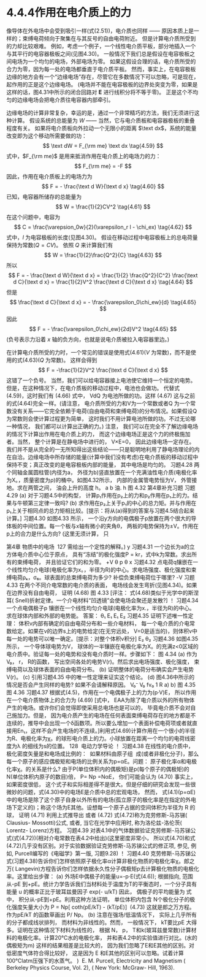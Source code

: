 # 4.4.4作用在电介质上的力

像导体在外电场中会受到吸引一样(式(2.51))，电介质也同样 —— 原因本质上是一样的；束缚电荷倾向于聚集在与其反号的自由电荷附近。
但是计算电介质所受到的力却比较艰难。
例如，考虑一个例子，一个线性电介质平板，部分地插入一个与其平行的电容器极板之间(见图4.30)。
一般情况下我们总是假设在电容极板之间电场为一个均匀的电场，外部电场为零。
如果这假设合理的话，电介质所受的合力为零，因为每一处的电场都垂直于电介质平板。
然而，事实上，在电容极板边缘的地方会有一个“边缘电场”存在，尽管它在多数情况下可以忽略，可是现在，起作用的正是这个边缘电场。
(电场并不能在电容极板的边界处突变为零，如果是这样的话，图4.31中所示的闭合回路对 $\boldsymbol E$ 进行线积分将不等于零)。
正是这个不均匀的边缘电场会把电介质往电容器内部牵引。

边缘电场的计算非常复杂，幸运的是，通过一个非常精巧的方法，我们无须进行这种计算。
假设系统的总能量为 $W$ —— 当然，它与电介质板和电容器极板的重叠程度有关。
如果将电介质板向外拉动一个无限小的距离 $\text dx$，系统的能量改变即为这个移动所需要做的功：
$$
  \text dW = F_{\rm me} \text dx
  \tag{4.59}
$$
式中，$F_{\rm me}$ 是用来抵消作用在电介质上的电场力的力：
$$
  F_{\rm me} = -F
$$
因此，作用在电介质板上的电场力为
$$
  F = - \frac{\text d W}{\text d x}
  \tag{4.60}
$$
已知，电容器所储存的总能量为
$$
  W = \frac{1}{2}CV^2
  \tag{4.61}
$$
在这个问题中，电容为
$$
  C = \frac{\varepsion_0w}{2}(\varepsilon_r l - \chi_ex)
  \tag{4.62}
$$
式中，$l$ 为电容极板的长度(见图4.30)。
假设在移动过程中电容极板上的总电荷量保持为常数($Q=CV$)。
依照 $Q$ 来计算我们有
$$
  W = \frac{1}{2}\frac{Q^2}{C}
  \tag{4.63}
$$
所以
$$
  F = - \frac{\text d W}{\text d x} = \frac{1}{2} \frac{Q^2}{C^2} \frac{\text d C}{\text d x} = \frac{1}{2}V^2 \frac{\text d C}{\text d x}
  \tag{4.64}
$$
但是
$$
  \frac{\text d C}{\text d x} = - \frac{\varepsilon_0\chi_ew}{d}
  \tag{4.65}
$$
因此
$$
  F = - \frac{\varepsilon_0\chi_ew}{2d}V^2
  \tag{4.65}
$$
(负号表示力沿着 $x$ 轴的负方向，也就是说电介质被拉入电容器里边。)

在计算电介质所受的力时，一个常见的错误是使用式(4.61)($V$ 为常数)，而不是使用的式(4.63)($Q$ 为常数)。
这样会得到
$$
  F = -\frac{1}{2}V^2 \frac{\text d C}{\text d x}
$$
这错了一个负号。
当然，我们可以给电容器接上电池使它维持一个恒定的电势。
但是，在这种情况下，在电介质板的移动过程中，电池也会做功。
代替式(4.59)，这时我们有
(4.66)
式中， VdQ 为电池所做的功。这样
(4.67)
这与之前的式(4.64)完全一样。(请注意， 电介质所受的力和V为一个常数或者Q 为一个常数没有关系——它完全依赖于电荷(自由电荷和束缚电荷)的分布情况。如果假设Q为常数则会使计算过程更为简单， 这时我们不用计算电池所做的功。不过无论哪一种情况， 我们都可以计算出正确的力。)
注意， 我们可以在完全不了解边缘电场的情况下计算出作用在电介质上的力， 而这个边缘电场正是这个力的终极施加者。当然， 整个计算是在静电场中进行的， V×E=0， 因此边缘电场一定存在。我们并不是从完全的一无所知得出这些结论——只是聪明地利用了静电场理论的内在自洽。边缘电场中所存储的能量(计算中我们没有考虑)在电介质板的移动过程中保持不变；真正改变的是电容极板内部的能量， 其中电场是均匀的。
习题4.28 两个同轴金属圆柱管(内径为a， 外径为b)竖直放置在一个充满油性电介质(电极化率为X。，质量密度为ρ)的桶中。如图4.32所示， 内部的金属管电势恒为V， 外管接地。求在两管之间， 油会上升的高度 h。
a
b
油.
h
图 4.32
第4章补充习题
习题4.29
(a) 对于习题4.5中的构型， 计算p₁作用在p₂上的力和p₂作用在p₁上的力。结果与牛顿第三定律一致吗?
(b) 求作用在p₂上关于p₁的中心的总力矩。并与作用在p₁上关于相同点的总力矩相比较。[提示：将从(a)得到的答案与习题4.5结合起来计算。]
习题4.30 如图4.33 所示， 一个沿y方向的电偶极子p放置在两个很大的导体板的中间位置。每一个板与x轴有微小的夹角θ， 两板的电势保持为±V。作用在p上的合力是什么方向? (这里无须计算， 只



第4章 物质中的电场  127
需给出一个定性的解释。)
y
习题4.31 一个边长为a的立方体电介质中心位于原点， 具有“冻结”的极化强度P = kr，式中k为常数。求出所有的束缚电荷， 并且验证它们的和为零。
+V
θ
p
θ
x
习题4.32 点电荷q镶嵌在一个线性均匀介电球(电极化率为x。，半径为R)的中心。求电场强度、极化强度和束缚电荷ρₖ，σ₆。球表面的总束缚电荷为多少? 补偿负束缚电荷位于哪里?
-V
习题4.33 在两个不同介电常数的电介质的表面， 电场线会发生弯折(见图4.34)。如果在边界没有自由电荷， 证明
(4.68)
图 4.33
[评注： 式(4.68)类似于光学中的斯涅耳( Snell)折射定律。一个介电材料“凹透镜”会使电场会聚还是发散?]
！ 习题4.34 一个点电偶极子p 镶嵌在一个线性均匀介电球(电极化率为x.，半径为R)的中心。求在球体内部和外部的电势能。
答案：
θ₁
E₁
E₁
E₂
习题4.35 证明下述唯一性定理： 体积v内部有确定的自由电荷分布和一些介电材料， 每一个电介质的介电常数给定。如果在v的边界s上的电势给定(在无穷远处， V=0是适当的)，则体积v中每一处的电势可以唯一确定。[提示：对整个体积v积分]
E₂
θ₂
习题4.36 如图4.35所示， 一个导体球电势为V， 球体的一半镶嵌在电极化率为X。的充满z<0区域的电介质中。验证每一处的电势和没有电介质时一样。步骤如下：
图 4.34
(a) 作为V₀， r， R的函数， 写出空间各处的电势V(r)。然后求出电场强度、极化强度， 束缚电荷以及球体表面的自由电荷分布。
(b) 证明整体的电荷分布确实会产生电势 V(r)。
(c) 引用习题4.35 中的唯一性定理来证实这个结论。
(d) 图4.36中所示的情况是否会产生同样的电势? 如果不会请解释原因。
V₀⁻
V₀
fv₀
1
R
a)
b)
图 4.35
图
4.36
习题4.37 根据式(4.5)，作用在一个电偶极子上的力为(p·V)E， 所以作用在一个电介质物体上的合力为
(4.69)
[式中， EAA为除了电介质以外的所有物体产生的电场。或许你们会觉得即使采用总电场也是可以的， 毕竟电介质不会对自己施加力。但是， 因为电介质产生的电场在任何表面束缚电荷存在的地方都是不连续的，推导中会出现一个δ函数项。所以要么增加一个表面补偿电荷项或者就直接用En₁，这样不会产生电场的不连续。]利用式(4.69)计算作用在一个很小的半径为R、电极化率为χ。的球形电介质上的力。小球放置在距离一个均匀的电荷线密度为λ 的细线为s的位置。
128  电动力学导论
！ 习题4.38 在线性的电介质中， 极化密度矢量是和电场成比例的：  如果材料由原子组  成(或者非极化分子)，那么每一个原子的感应偶极矩和电场的比例关系为p=αE。问题： 原子极化率α和电极化率χ。的关系是什么?
由于P(单位体积内的偶极矩)是p(每个原子的偶极矩)的N(单位体积内原子的数目)倍， P= Np =NαE， 你们可能会认为
(4.70)
事实上， 如果密度很低， 这个式子和实际相差得不是很大。但是仔细的研究会发现一些很微妙的问题，式(4.30)中的电场E是介质中总的宏观电场， 然而， 式(4.1)(p=αE)中的电场是除了这个原子自身以外所有的电场(孤立原子的极化率是在指定的外电场下定义的)；称这个场为E其他。设想每一个原子占据的空间体积为半径为 R 的球， 证明
(4.71)
利用上式推导出
或者
(4.72)
式(4.72)称为克劳修斯-马苏锑( Clausius- Mossotti)公式, 或者, 当它在光学中应用时, 称为洛伦兹-洛伦茨( Lorentz- Lorenz)方程。
习题4.39 对表4.1中的气体数据验证克劳修斯-马苏锑公式(式(4.72))(相对介电常数在表4.2中给出)(这里密度非常小， 所以式(4.70)和式(4.72)几乎没有区别。对于实验数据验证克劳修斯-马苏锑公式的修正项, 参见, 例如, Purcell编写的《电磁学》第一版, 习题9.28)
！ 习题4.40 克劳修斯-马苏锑公式(习题4.38)告诉你们怎样依照原子极化率α计算非极化物质的电极化率χ。郎之万( Langevin)方程告诉你们怎样依据永久性分子偶极矩p去计算极化物质的电极化率。这里给出步骤：
(a) 外场E中偶极子的能量u=-p·E(式(4.6)); 根据指向, 范围从-pE 到+pE。统计力学告诉我们当材料处于温度为T的平衡态时，一个分子具有能量 u 的概率正比于玻耳兹曼因子
 exp(- u/kT)
因此， 偶极子的平均能量为
式中， 积分从-pE到+pE。利用这种方法证明， 单位体积内包含 N个极化分子的极化强度矢量大小为
P = Np[ coth(pE/kT) - (kT/pE)]  (4.73)
这就是郎之万方程。作为pE/kT 的函数草画出 P/ Np。
(b) 注意在强场/低温情况下， 实际上几乎所有的分子都成线状排列， 而材料为非线性的。然而， 一般情况下， kT要比pE 大得多。证明在这种情况下材料为线性的， 根据 N， p， T和k(玻耳兹曼常数)计算材料的电极化率。计算20℃水的电极化率， 并和表4.2中的实验值进行对比。(水的偶极矩为m) 这样的结果相差是比较大的， 因为我们忽略了E和E其他的区别。对低密度气体符合得比较好， 这是因为 E 和E其他的区别可以忽略。试着计算100℃latm压强下的水蒸气。
)  E. M. Purcell, Electricity and Magnetism ( Berkeley Physics Course, Vol. 2), ( New York: McGraw- Hill, 1963).
